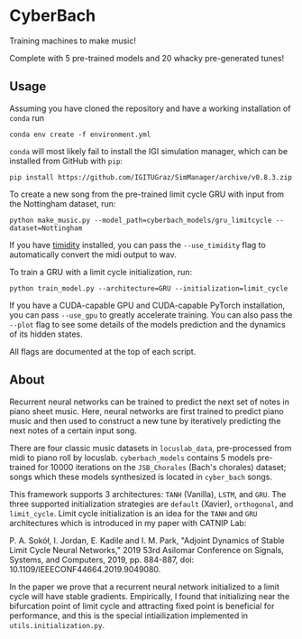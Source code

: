 # CyberBach

Training machines to make music!

Complete with 5 pre-trained models and 20 whacky pre-generated tunes!

## Usage

Assuming you have cloned the repository and have a working installation of `conda` run

```
conda env create -f environment.yml
```

`conda` will most likely fail to install the IGI simulation manager, which can be installed from GitHub with `pip`:

```
pip install https://github.com/IGITUGraz/SimManager/archive/v0.8.3.zip
```

To create a new song from the pre-trained limit cycle GRU with input from the Nottingham dataset, run:

```
python make_music.py --model_path=cyberbach_models/gru_limitcycle --dataset=Nottingham
```

If you have [timidity](http://timidity.sourceforge.net/) installed, you can pass the `--use_timidity` flag to automatically convert the midi output to wav.

To train a GRU with a limit cycle initialization, run:

```
python train_model.py --architecture=GRU --initialization=limit_cycle
```

If you have a CUDA-capable GPU and CUDA-capable PyTorch installation, you can pass `--use_gpu` to greatly accelerate training. You can also pass the `--plot` flag to see some details of the models prediction and the dynamics of its hidden states.

All flags are documented at the top of each script.

## About

Recurrent neural networks can be trained to predict the next set of notes in piano sheet music. Here, neural networks are first trained to predict piano music and then used to construct a new tune by iteratively predicting the next notes of a certain input song.

There are four classic music datasets in `locuslab_data`, pre-processed from midi to piano roll by locuslab. `cyberbach_models` contains 5 models pre-trained for 10000 iterations on the `JSB_Chorales` (Bach's chorales) dataset; songs which these models synthesized is located in `cyber_bach` songs.

This framework supports 3 architectures: `TANH` (Vanilla), `LSTM`, and `GRU`. The three supported initialization strategies are `default` (Xavier), `orthogonal`, and `limit_cycle`. Limit cycle initialization is an idea for the `TANH` and `GRU` architectures which is introduced in my paper with CATNIP Lab:

P. A. Sokół, I. Jordan, E. Kadile and I. M. Park, "Adjoint Dynamics of Stable Limit Cycle Neural Networks," 2019 53rd Asilomar Conference on Signals, Systems, and Computers, 2019, pp. 884-887, doi: 10.1109/IEEECONF44664.2019.9049080.

In the paper we prove that a recurrent neural network initialized to a limit cycle will have stable gradients. Empirically, I found that initializing near the bifurcation point of limit cycle and attracting fixed point is beneficial for performance, and this is the special intiailization implemented in `utils.initialization.py`.